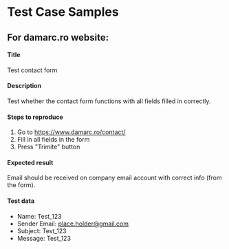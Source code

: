 # Test Case Samples

## For damarc.ro website:

#### Title
Test contact form

#### Description
Test whether the contact form functions with all fields filled in correctly.

#### Steps to reproduce
1. Go to https://www.damarc.ro/contact/
2. Fill in all fields in the form
3. Press "Trimite" button

#### Expected result
Email should be received on company email account with correct info (from the form).

#### Test data
- Name: Test_123
- Sender Email: place.holder@gmail.com
- Subject: Test_123
- Message: Test_123
